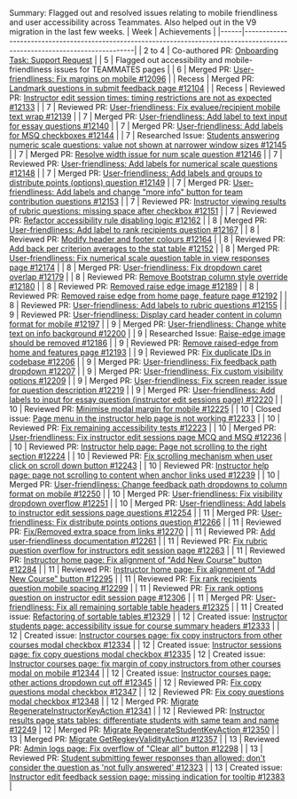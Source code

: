 Summary: Flagged out and resolved issues relating to mobile friendliness and user accessibility across Teammates. Also helped out in the V9 migration in the last few weeks.
| Week | Achievements                                                                                                                |
|------|-----------------------------------------------------------------------------------------------------------------------------|
| 2 to 4 | Co-authored PR: [Onboarding Task: Support Request](https://github.com/weiquu/teammates/pull/3) |
| 5      | Flagged out accessibility and mobile-friendliness issues for TEAMMATES pages |
| 6      | Merged PR: [User-friendliness: Fix margins on mobile #12096](https://github.com/TEAMMATES/teammates/pull/12096) |
| Recess | Merged PR: [Landmark questions in submit feedback page #12104](https://github.com/TEAMMATES/teammates/pull/12104) |
| Recess | Reviewed PR: [Instructor edit session times: timing restrictions are not as expected #12133](https://github.com/TEAMMATES/teammates/pull/12133) |
| 7      | Reviewed PR: [User-friendliness: Fix evaluee/recipient mobile text wrap #12139](https://github.com/TEAMMATES/teammates/pull/12139) |
| 7      | Merged PR: [User-friendliness: Add label to text input for essay questions #12140](https://github.com/TEAMMATES/teammates/pull/12140) |
| 7      | Merged PR: [User-friendliness: Add labels for MSQ checkboxes #12144](https://github.com/TEAMMATES/teammates/pull/12144) |
| 7      | Researched Issue: [Students answering numeric scale questions: value not shown at narrower window sizes #12145](https://github.com/TEAMMATES/teammates/issues/12145) |
| 7      | Merged PR: [Resolve width issue for num scale question #12146](https://github.com/TEAMMATES/teammates/pull/12146) |
| 7      | Reviewed PR: [User-friendliness: Add labels for numerical scale questions #12148](https://github.com/TEAMMATES/teammates/pull/12148) |
| 7      | Merged PR: [User-friendliness: Add labels and groups to distribute points (options) question #12149](https://github.com/TEAMMATES/teammates/pull/12149) |
| 7      | Merged PR: [User-friendliness: Add labels and change "more info" button for team contribution questions #12153](https://github.com/TEAMMATES/teammates/pull/12153) |
| 7      | Reviewed PR: [Instructor viewing results of rubric questions: missing space after checkbox #12151](https://github.com/TEAMMATES/teammates/pull/12151) |
| 7      | Reviewed PR: [Refactor accessibility rule disabling logic #12162](https://github.com/TEAMMATES/teammates/pull/12162) |
| 8      | Merged PR: [User-friendliness: Add label to rank recipients question #12167](https://github.com/TEAMMATES/teammates/pull/12167) |
| 8      | Reviewed PR: [Modify header and footer colours #12164](https://github.com/TEAMMATES/teammates/pull/12164) |
| 8      | Reviewed PR: [Add back per criterion averages to the stat table #12152](https://github.com/TEAMMATES/teammates/pull/12152) |
| 8      | Merged PR: [ User-friendliness: Fix numerical scale question table in view responses page #12174](https://github.com/TEAMMATES/teammates/pull/12174) |
| 8      | Merged PR: [User-friendliness: Fix dropdown caret overlap #12179](https://github.com/TEAMMATES/teammates/pull/12179) |
| 8      | Reviewed PR: [Remove Bootstrap column style override #12180](https://github.com/TEAMMATES/teammates/pull/12180) |
| 8      | Reviewed PR: [Removed raise edge image #12189](https://github.com/TEAMMATES/teammates/pull/12189) |
| 8      | Reviewed PR: [Removed raise edge from home page, feature page #12192](https://github.com/TEAMMATES/teammates/pull/12192) |
| 8      | Reviewed PR: [User-friendliness: Add labels to rubric questions #12155](https://github.com/TEAMMATES/teammates/pull/12155) |
| 9      | Reviewed PR: [User-friendliness: Display card header content in column format for mobile #12197](https://github.com/TEAMMATES/teammates/pull/12197) |
| 9      | Merged PR: [User-friendliness: Change white text on info background #12200](https://github.com/TEAMMATES/teammates/pull/12200) |
| 9      | Researched Issue: [Raise-edge image should be removed #12186](https://github.com/TEAMMATES/teammates/issues/12186) |
| 9      | Reviewed PR: [Remove raised-edge from home and features page #12193](https://github.com/TEAMMATES/teammates/pull/12193) |
| 9      | Reviewed PR: [Fix duplicate IDs in codebase #12206](https://github.com/TEAMMATES/teammates/pull/12206) |
| 9      | Merged PR: [User-friendliness: Fix feedback path dropdown #12207](https://github.com/TEAMMATES/teammates/pull/12207) |
| 9      | Merged PR: [User-friendliness: Fix custom visibility options #12209](https://github.com/TEAMMATES/teammates/pull/12209) |
| 9      | Merged PR: [User-friendliness: Fix screen reader issue for question description #12219](https://github.com/TEAMMATES/teammates/pull/12219) |
| 9      | Merged PR: [User-friendliness: Add labels to input for essay question (instructor edit sessions page) #12220](https://github.com/TEAMMATES/teammates/pull/12220) |
| 10     | Reviewed PR: [Minimise modal margin for mobile #12225](https://github.com/TEAMMATES/teammates/pull/12225) |
| 10     | Closed issue: [Page menu in the instructor help page is not working #12233](https://github.com/TEAMMATES/teammates/issues/12233) |
| 10     | Reviewed PR: [Fix remaining accessibility tests #12223](https://github.com/TEAMMATES/teammates/pull/12223) |
| 10     | Merged PR: [User-friendliness: Fix instructor edit sessions page MCQ and MSQ #12236](https://github.com/TEAMMATES/teammates/pull/12236) |
| 10     | Reviewed PR: [Instructor help page: Page not scrolling to the right section #12224](https://github.com/TEAMMATES/teammates/pull/12224) |
| 10     | Reviewed PR: [Fix scrolling mechanism when user click on scroll down button #12243](https://github.com/TEAMMATES/teammates/pull/12243) |
| 10     | Reviewed PR: [Instructor help page: page not scrolling to content when anchor links used #12239](https://github.com/TEAMMATES/teammates/pull/12239) |
| 10     | Merged PR: [User-friendliness: Change feedback path dropdowns to column format on mobile #12250](https://github.com/TEAMMATES/teammates/pull/12250) |
| 10     | Merged PR: [User-friendliness: Fix visibility dropdown overflow #12251](https://github.com/TEAMMATES/teammates/pull/12251) |
| 10     | Merged PR: [User-friendliness: Add labels to instructor edit sessions page questions #12254](https://github.com/TEAMMATES/teammates/pull/12254) |
| 11     | Merged PR: [User-friendliness: Fix distribute points options question #12266](https://github.com/TEAMMATES/teammates/pull/12266) |
| 11     | Reviewed PR: [Fix/Removed extra space from links #12270](https://github.com/TEAMMATES/teammates/pull/12270) |
| 11     | Reviewed PR: [Add user-friendliness documentation #12261](https://github.com/TEAMMATES/teammates/pull/12261) |
| 11     | Reviewed PR: [Fix rubric question overflow for instructors edit session page #12263](https://github.com/TEAMMATES/teammates/pull/12263) |
| 11     | Reviewed PR: [Instructor home page: Fix alignment of "Add New Course" button #12284](https://github.com/TEAMMATES/teammates/pull/12284) |
| 11     | Reviewed PR: [Instructor home page: Fix alignment of "Add New Course" button #12295](https://github.com/TEAMMATES/teammates/pull/12295) |
| 11     | Reviewed PR: [Fix rank recipients question mobile spacing #12299](https://github.com/TEAMMATES/teammates/pull/12299) |
| 11     | Reviewed PR: [Fix rank options question on instructor edit session page #12306](https://github.com/TEAMMATES/teammates/pull/12306) |
| 11     | Merged PR: [User-friendliness: Fix all remaining sortable table headers #12325](https://github.com/TEAMMATES/teammates/pull/12325) |
| 11     | Created issue: [Refactoring of sortable tables #12329](https://github.com/TEAMMATES/teammates/issues/12329) |
| 12     | Created issue: [Instructor students page: accessibility issue for course summary headers #12333](https://github.com/TEAMMATES/teammates/issues/12333) |
| 12     | Created issue: [Instructor courses page: fix copy instructors from other courses modal checkbox #12334](https://github.com/TEAMMATES/teammates/issues/12334) |
| 12     | Created issue: [Instructor sessions page: fix copy questions modal checkbox #12335](https://github.com/TEAMMATES/teammates/issues/12335)
| 12     | Created issue: [Instructor courses page: fix margin of copy instructors from other courses modal on mobile #12344](https://github.com/TEAMMATES/teammates/issues/12344) |
| 12     | Created issue: [Instructor courses page: other actions dropdown cut off #12345](https://github.com/TEAMMATES/teammates/issues/12345) |
| 12     | Reviewed PR: [Fix copy questions modal checkbox #12347](https://github.com/TEAMMATES/teammates/pull/12347) |
| 12     | Reviewed PR: [Fix copy questions modal checkbox #12348](https://github.com/TEAMMATES/teammates/pull/12348) |
| 12     | Merged PR: [Migrate RegenerateInstructorKeyAction #12341](https://github.com/TEAMMATES/teammates/pull/12341/) |
| 12     | Reviewed PR: [Instructor results page stats tables: differentiate students with same team and name #12249](https://github.com/TEAMMATES/teammates/pull/12249)
| 12     | Merged PR: [Migrate RegenerateStudentKeyAction #12350](https://github.com/TEAMMATES/teammates/pull/12350) |
| 13     | Merged PR: [Migrate GetRegkeyValidityAction #12357](https://github.com/TEAMMATES/teammates/pull/12357) |
| 13     | Reviewed PR: [Admin logs page: Fix overflow of "Clear all" button #12298](https://github.com/TEAMMATES/teammates/pull/12298) |
| 13     | Reviewed PR: [Student submitting fewer responses than allowed: don't consider the question as 'not fully answered' #12323](https://github.com/TEAMMATES/teammates/pull/12323) |
| 13     | Created issue: [Instructor edit feedback session page: missing indication for tooltip #12383](https://github.com/TEAMMATES/teammates/issues/12383) |
